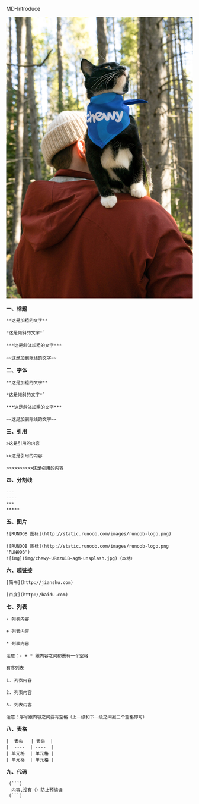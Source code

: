 MD-Introduce

![img](img/chewy-URmzu1B-agM-unsplash.jpg)

**一、标题**

```java
**这是加粗的文字**

*这是倾斜的文字*`

***这是斜体加粗的文字***

~~这是加删除线的文字~~
```

**二、字体**

```
**这是加粗的文字**

*这是倾斜的文字*`

***这是斜体加粗的文字***

~~这是加删除线的文字~~
```

**三、引用**

```
>这是引用的内容

>>这是引用的内容

>>>>>>>>>>这是引用的内容
```

**四、分割线**

```
---
----
***
*****
```

**五、图片**

```
![RUNOOB 图标](http://static.runoob.com/images/runoob-logo.png)

![RUNOOB 图标](http://static.runoob.com/images/runoob-logo.png "RUNOOB")
![img](img/chewy-URmzu1B-agM-unsplash.jpg)（本地）

```



**六、超链接**

```
[简书](http://jianshu.com)

[百度](http://baidu.com)
```

**七、列表**

```
- 列表内容

+ 列表内容

* 列表内容

注意：- + * 跟内容之间都要有一个空格

有序列表

1. 列表内容

2. 列表内容

3. 列表内容

注意：序号跟内容之间要有空格（上一级和下一级之间敲三个空格即可）
```

**八、表格**

```
|  表头   | 表头  |
|  ----  | ----  |
| 单元格  | 单元格 |
| 单元格  | 单元格 |
```



**九、代码**

```
 (```) 
  内容,没有（）防止预编译
 (```)
```
